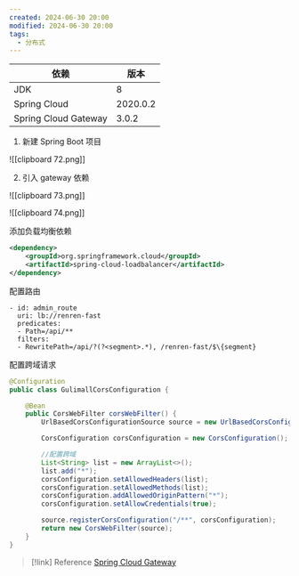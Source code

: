 ```yaml
---
created: 2024-06-30 20:00
modified: 2024-06-30 20:00
tags:
  - 分布式
---
```


| 依赖                   | 版本       |
| -------------------- | -------- |
| JDK                  | 8        |
| Spring Cloud         | 2020.0.2 |
| Spring Cloud Gateway | 3.0.2    |

1. 新建 Spring Boot 项目

![[clipboard 72.png]]

2. 引入 gateway 依赖

![[clipboard 73.png]]

![[clipboard 74.png]]

添加负载均衡依赖

```xml
<dependency>
    <groupId>org.springframework.cloud</groupId>
    <artifactId>spring-cloud-loadbalancer</artifactId>
</dependency>
```

配置路由

```
- id: admin_route
  uri: lb://renren-fast
  predicates:
  - Path=/api/**
  filters:
  - RewritePath=/api/?(?<segment>.*), /renren-fast/$\{segment}
```

配置跨域请求

```java
@Configuration
public class GulimallCorsConfiguration {

    @Bean
    public CorsWebFilter corsWebFilter() {
        UrlBasedCorsConfigurationSource source = new UrlBasedCorsConfigurationSource();

        CorsConfiguration corsConfiguration = new CorsConfiguration();

        //配置跨域
        List<String> list = new ArrayList<>();
        list.add("*");
        corsConfiguration.setAllowedHeaders(list);
        corsConfiguration.setAllowedMethods(list);
        corsConfiguration.addAllowedOriginPattern("*");
        corsConfiguration.setAllowCredentials(true);

        source.registerCorsConfiguration("/**", corsConfiguration);
        return new CorsWebFilter(source);
    }
}
```

> [!link] Reference
> [Spring Cloud Gateway](https://docs.spring.io/spring-cloud-gateway/docs/3.0.8/reference/html/)
